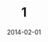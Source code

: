 ---
title: "1"
collection: talks
type: "Talk"
venue: "adn lljaljljg UK San Francisco, Department of Testing"
excerpt: "www"
permalink: /talks/2014-02-01-talk-2
date: 2014-02-01
location: "ad fall da San Francisco, California"
---